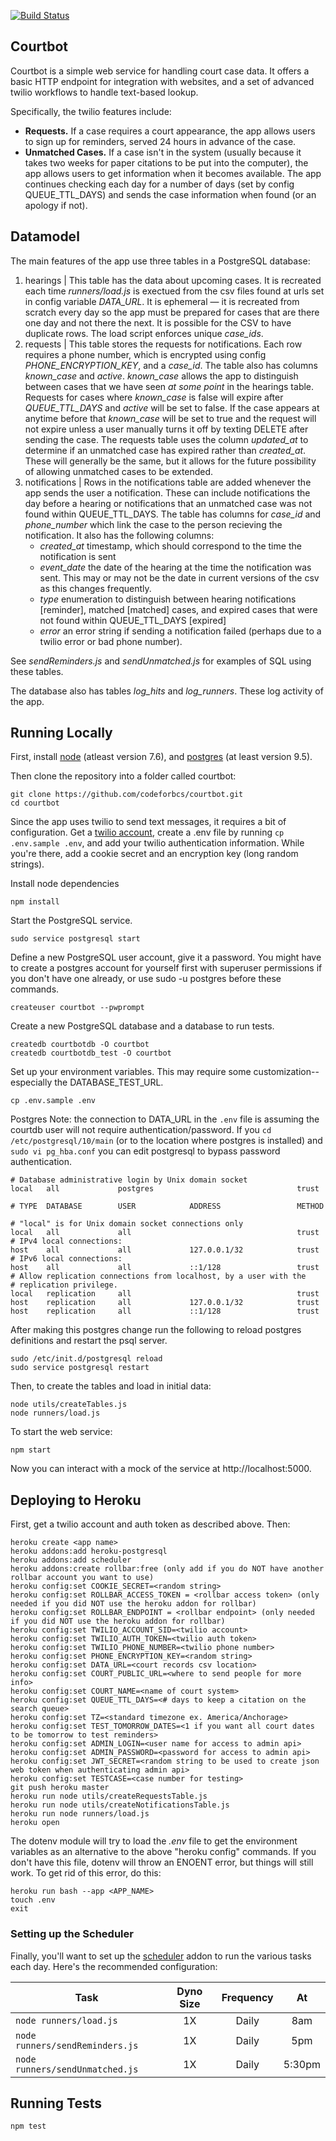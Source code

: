 [![Build Status](https://travis-ci.org/codeforanchorage/courtbot.svg?branch=master)](https://travis-ci.org/codeforanchorage/courtbot)
## Courtbot
Courtbot is a simple web service for handling court case data. It offers a basic HTTP endpoint for integration with websites, and a set of advanced twilio workflows to handle text-based lookup.

Specifically, the twilio features include:

- **Requests.** If a case requires a court appearance, the app allows users to sign up for reminders, served 24 hours in advance of the case.
- **Unmatched Cases.** If a case isn't in the system (usually because it takes two weeks for paper citations to be put into the computer), the app allows users to get information when it becomes available. The app continues checking each day for a number of days (set by config QUEUE_TTL_DAYS) and sends the case information when found (or an apology if not).

## Datamodel
The main features of the app use three tables in a PostgreSQL database:
1. hearings | This table has the data about upcoming cases. It is recreated each time *runners/load.js* is exectued from the csv files found at urls set in config variable *DATA_URL*. It is ephemeral — it is recreated from scratch every day so the app must be prepared for cases that are there one day and not there the next. It is possible for the CSV to have duplicate rows. The load script enforces unique *case_ids*.
2. requests | This table stores the requests for notifications. Each row requires a phone number, which is encrypted using config *PHONE_ENCRYPTION_KEY*, and a *case_id*.  The table also has columns *known_case* and *active*. *known_case* allows the app to distinguish between cases that we have seen *at some point* in the hearings table. Requests for cases where *known_case* is false will expire after *QUEUE_TTL_DAYS* and *active* will be set to false. If the case appears at anytime before that *known_case* will be set to true and the request will not expire unless a user manually turns it off by texting DELETE after sending the case. The requests table uses the column *updated_at* to determine if an unmatched case has expired rather than *created_at*. These will generally be the same, but it allows for the future possibility of allowing unmatched cases to be extended.
3. notifications | Rows in the notifications table are added whenever the app sends the user a notification. These can include notifications the day before a hearing or notifications that an unmatched case was not found within QUEUE_TTL_DAYS. The table has columns for *case_id* and *phone_number* which link the case to the person recieving the notification. It also has the following columns:
   * *created_at* timestamp, which should correspond to the time the notification is sent
   * *event_date* the date of the hearing at the time the notification was sent. This may or may not be the date in current versions of the csv as this changes frequently.
   * *type* enumeration to distinguish between hearing notifications [reminder], matched [matched] cases, and expired cases that were not found within QUEUE_TTL_DAYS [expired]
   * *error* an error string if sending a notification failed (perhaps due to a twilio error or bad phone number).

See *sendReminders.js* and *sendUnmatched.js* for examples of SQL using these tables.

The database also has tables *log_hits* and *log_runners*. These log activity of the app.

## Running Locally

First, install [node](https://github.com/codeforamerica/howto/blob/master/Node.js.md) (atleast version 7.6), and [postgres](https://github.com/codeforamerica/howto/blob/master/PostgreSQL.md) (at least version 9.5).

Then clone the repository into a folder called courtbot:

```console
git clone https://github.com/codeforbcs/courtbot.git
cd courtbot
```

Since the app uses twilio to send text messages, it requires a bit of configuration. Get a [twilio account](http://www.twilio.com/), create a .env file by running `cp .env.sample .env`, and add your twilio authentication information. While you're there, add a cookie secret and an encryption key (long random strings).

Install node dependencies

```console
npm install
```

Start the PostgreSQL service.

```
sudo service postgresql start
```

Define a new PostgreSQL user account, give it a password. You might have to create a postgres account for yourself first with superuser permissions if you don't have one already, or use sudo -u postgres before these commands.

```
createuser courtbot --pwprompt
```

Create a new PostgreSQL database and a database to run tests.

```
createdb courtbotdb -O courtbot
createdb courtbotdb_test -O courtbot
```

Set up your environment variables.  This may require some customization-- especially the DATABASE_TEST_URL.

```
cp .env.sample .env
```

Postgres Note: the connection to DATA_URL in the `.env` file is assuming the courtdb user will not require authentication/password. If you `cd /etc/postgresql/10/main` (or to the location where postgres is installed) and `sudo vi pg_hba.conf` you can edit postgresql to bypass password authentication.

```console
# Database administrative login by Unix domain socket
local   all             postgres                                trust

# TYPE  DATABASE        USER            ADDRESS                 METHOD

# "local" is for Unix domain socket connections only
local   all             all                                     trust
# IPv4 local connections:
host    all             all             127.0.0.1/32            trust
# IPv6 local connections:
host    all             all             ::1/128                 trust
# Allow replication connections from localhost, by a user with the
# replication privilege.
local   replication     all                                     trust
host    replication     all             127.0.0.1/32            trust
host    replication     all             ::1/128                 trust
````

After making this postgres change run the following to reload postgres definitions and restart the psql server.

```console
sudo /etc/init.d/postgresql reload
sudo service postgresql restart
````
Then, to create the tables and load in initial data:

```console
node utils/createTables.js
node runners/load.js
```

To start the web service:

```console
npm start
```

Now you can interact with a mock of the service at http://localhost:5000.

## Deploying to Heroku

First, get a twilio account and auth token as described above. Then:

```console
heroku create <app name>
heroku addons:add heroku-postgresql
heroku addons:add scheduler
heroku addons:create rollbar:free (only add if you do NOT have another rollbar account you want to use)
heroku config:set COOKIE_SECRET=<random string>
heroku config:set ROLLBAR_ACCESS_TOKEN = <rollbar access token> (only needed if you did NOT use the heroku addon for rollbar)
heroku config:set ROLLBAR_ENDPOINT = <rollbar endpoint> (only needed if you did NOT use the heroku addon for rollbar)
heroku config:set TWILIO_ACCOUNT_SID=<twilio account>
heroku config:set TWILIO_AUTH_TOKEN=<twilio auth token>
heroku config:set TWILIO_PHONE_NUMBER=<twilio phone number>
heroku config:set PHONE_ENCRYPTION_KEY=<random string>
heroku config:set DATA_URL=<court records csv location>
heroku config:set COURT_PUBLIC_URL=<where to send people for more info>
heroku config:set COURT_NAME=<name of court system>
heroku config:set QUEUE_TTL_DAYS=<# days to keep a citation on the search queue>
heroku config:set TZ=<standard timezone ex. America/Anchorage>
heroku config:set TEST_TOMORROW_DATES=<1 if you want all court dates to be tomorrow to test reminders>
heroku config:set ADMIN_LOGIN=<user name for access to admin api>
heroku config:set ADMIN_PASSWORD=<password for access to admin api>
heroku config:set JWT_SECRET=<random string to be used to create json web token when authenticating admin api>
heroku config:set TESTCASE=<case number for testing>
git push heroku master
heroku run node utils/createRequestsTable.js
heroku run node utils/createNotificationsTable.js
heroku run node runners/load.js
heroku open
```

The dotenv module will try to load the *.env* file to get the environment variables as an alternative to the above "heroku config" commands.
If you don't have this file, dotenv will throw an ENOENT error, but things will still work. To get rid of this error, do this:
```
heroku run bash --app <APP_NAME>
touch .env
exit
```

### Setting up the Scheduler

Finally, you'll want to set up the [scheduler](https://elements.heroku.com/addons/scheduler) addon to run the various tasks each day. Here's the recommended configuration:

| Task | Dyno Size | Frequency | At |
| --- | :---: | :--: | :--: |
| `node runners/load.js` | 1X | Daily | 8am |
| `node runners/sendReminders.js` | 1X | Daily | 5pm |
| `node runners/sendUnmatched.js` | 1X | Daily |5:30pm |


## Running Tests

```
npm test
```
